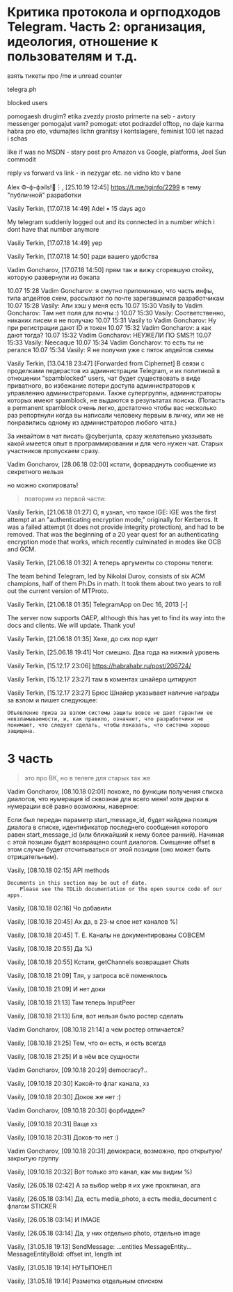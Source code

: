 # Критика протокола и оргподходов Telegram. Часть 2: организация, идеология, отношение к пользователям и т.д.

взять тикеты про /me и unread counter

telegra.ph

blocked users

pomogaesh drugim? etika zvezdy
prosto primerte na seb - avtory messenger pomogajut vam?
pomogat: etot podrazdel offtop, no daje karma habra pro eto, vdumajtes
lichn granitsy i kontslagere, feminist 100 let nazad i schas

like if was no MSDN - stary post pro Amazon vs Google, platforma, Joel Sun commodit

reply vs forward vs link - in nezygar etc.
ne vidno kto v bane


Alex Ф-ф-фэils!🌠︙, [25.10.19 12:45]
https://t.me/tginfo/2299 в тему "публичной" разработки


Vasily Terkin, [17.07.18 14:49]
Adel • 15 days ago

My telegram suddenly logged out and its connected in a number which i dont have that number anymore

Vasily Terkin, [17.07.18 14:49]
yep

Vasily Terkin, [17.07.18 14:50]
ради вашего удобства

Vadim Goncharov, [17.07.18 14:50]
прям так и вижу сгоревшую стойку, которую развернули из бэкапа


10.07 15:28 Vadim Goncharov: я смутно припоминаю, что часть инфы, типа апдейтов схем, рассылают по почте зарегавшимся разработчикам
10.07 15:28 Vasily: Апи хэш у меня есть
10.07 15:30 Vasily to Vadim Goncharov: Там нет поля для почты :)
10.07 15:30 Vasily: Соответственно, никаких писем я не получаю
10.07 15:31 Vasily to Vadim Goncharov: Ну при регистрации дают ID и токен
10.07 15:32 Vadim Goncharov: а как дают тогда?
10.07 15:32 Vadim Goncharov: НЕУЖЕЛИ ПО SMS?!
10.07 15:33 Vasily: Neecaque
10.07 15:34 Vadim Goncharov: то есть ты не регался
10.07 15:34 Vasily: Я не получил уже с пяток апдейтов схемы

Vasily Terkin, [13.04.18 23:47]
[Forwarded from Ciphernet]
В связи с проделками педерастов из администрации Telegram, и их политикой в отношении "spamblocked" users, чат будет существовать в виде приватного, во избежание потери доступа администраторов к управлению администраторами.  Также супергруппы, администраторы которых имеют spamblock, не выдаются в результатах поиска. (Попасть в permanent spamblock очень легко, достаточно чтобы вас несколько раз репортнули когда вы написали человеку первым в личку, или же не понравились одному из администраторов любого чата.)

 За инвайтом в чат писать @cyberjunta, сразу желательно указывать какой имеется опыт в программировании и для чего нужен чат. Старых участников пропускаем сразу.

Vadim Goncharov, [28.06.18 02:00]
кстати, форварднуть сообщение из секретного нельзя

но можно скопировать!


> повторим из первой части:

Vasily Terkin, [21.06.18 01:27]
О, я узнал, что такое IGE: IGE was the first attempt at an "authenticating encryption mode," originally for Kerberos. It was a failed attempt (it does not provide integrity protection), and had to be removed. That was the beginning of a 20 year quest for an authenticating encryption mode that works, which recently culminated in modes like OCB and GCM.

Vasily Terkin, [21.06.18 01:32]
А теперь аргументы со стороны телеги:

The team behind Telegram, led by Nikolai Durov, consists of six ACM champions, half of them Ph.Ds in math. It took them about two years to roll out the current version of MTProto.

Vasily Terkin, [21.06.18 01:35]
TelegramApp on Dec 16, 2013 [-]

The server now supports OAEP, although this has yet to find its way into the docs and clients. We will update. Thank you!

Vasily Terkin, [21.06.18 01:35]
Хехе, до сих пор едет

Vasily Terkin, [25.06.18 19:41]
Чот смешно. Два года на нижний уровень



Vasily Terkin, [15.12.17 23:06]
https://habrahabr.ru/post/206724/

Vasily Terkin, [15.12.17 23:27]
там в коментах шнайера цитируют

Vasily Terkin, [15.12.17 23:27]
Брюс Шнайер указывает наличие награды за взлом и пишет следующее:

    Объявление приза за взлом системы защиты вовсе не дает гарантии ее невзламываемости, и, как правило, означает, что разработчики не понимают, что следует сделать, чтобы показать, что система хорошо защищена.



# 3 часть


> это про ВК, но в телеге для старых так же

Vadim Goncharov, [08.10.18 02:01]
похоже, по функции получения списка диалогов, что нумерация id сквозная для всего меня! хотя дырки в нумерации всё равно возможны, наверное:

Если был передан параметр start_message_id, будет найдена позиция диалога в списке, идентификатор последнего сообщения которого равен start_message_id (или ближайший к нему более ранний). Начиная с этой позиции будет возвращено count диалогов. Смещение offset в этом случае будет отсчитываться от этой позиции (оно может быть отрицательным).

Vasily, [08.10.18 02:15]
API methods

    Documents in this section may be out of date.
        Please see the TDLib documentation or the open source code of our apps.

Vasily, [08.10.18 02:16]
Чо добавили


Vasily, [08.10.18 20:45]
Ах да, в 23-м слое нет каналов %)

Vasily, [08.10.18 20:45]
Т. Е. Каналы не документированы СОВСЕМ

Vasily, [08.10.18 20:55]
Да %)

Vasily, [08.10.18 20:55]
Кстати, getChannels возвращает Chats


Vasily, [08.10.18 21:09]
Тля, у запроса всё поменялось

Vasily, [08.10.18 21:09]
И нет доки

Vasily, [08.10.18 21:13]
Там теперь InputPeer

Vasily, [08.10.18 21:13]
Бля, вот нельзя было ростер сделать

Vadim Goncharov, [08.10.18 21:14]
а чем ростер отличается?

Vasily, [08.10.18 21:25]
Тем, что он есть, и есть всегда

Vasily, [08.10.18 21:25]
И в нём все сущности



Vadim Goncharov, [09.10.18 20:29]
democracy?..

Vasily, [09.10.18 20:30]
Какой-то флаг канала, хз

Vasily, [09.10.18 20:30]
Доков же нет :)

Vadim Goncharov, [09.10.18 20:30]
форбидден?

Vasily, [09.10.18 20:31]
Ваще хз

Vasily, [09.10.18 20:31]
Доков-то нет :)

Vadim Goncharov, [09.10.18 20:31]
демокраси, возможно, про открытую/закрытую группу

Vasily, [09.10.18 20:32]
Вот только это канал, как мы видим %)


 Vasily, [26.05.18 02:42]
 А за выбор webp я их уже проклинал, ага

 Vasily, [26.05.18 03:14]
 Да, есть media_photo, а есть media_document с флагом STICKER

 Vasily, [26.05.18 03:14]
 И IMAGE

 Vasily, [26.05.18 03:14]
 Да, у них отдельно photo, отдельно image

Vasily, [31.05.18 19:13]
SendMessage: ...entities MessageEntity...
MessageEntityBold: offset int, length int

Vasily, [31.05.18 19:14]
НУТЫПОНЕЛ

Vasily, [31.05.18 19:14]
Разметка отдельным списком
